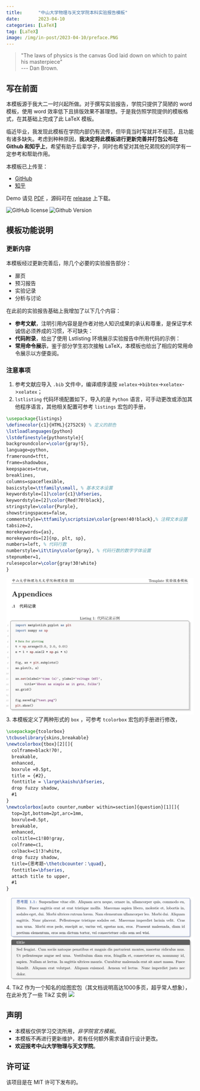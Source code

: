 ```yaml
---
title:      "中山大学物理与天文学院本科实验报告模板"
date:       2023-04-10
categories: [LaTeX]
tag: [LaTeX]
image: /img/in-post/2023-04-10/preface.PNG
---
```

> "The laws of physics is the canvas God laid down on which to paint his masterpiece" <br>
> --- Dan Brown.

## 写在前面

本模板源于我大二一时兴起所做。对于撰写实验报告，学院只提供了简陋的 word 模板，使用 word 效率低下且排版效果不甚理想。于是我仿照学院提供的模板格式，在其基础上完成了此 LaTeX 模板。

临近毕业，我发现此模板在学院内部仍有流传，但毕竟当时写就并不规范，且功能有诸多缺失。考虑到种种原因，**我决定将此模板进行更新完善并打包公布在 Github 和知乎上**，希望有助于后辈学子，同时也希望对其他兄弟院校的同学有一定参考和帮助作用。

本模板已上传至：
* [GitHub](https://github.com/huanyushi/SYSU-SPA-Labreport-Template) 
* [知乎](https://zhuanlan.zhihu.com/p/620722147)

Demo 请见 [PDF](/pdf/SYSU-SPA-LabReport-Template.pdf) ，源码可在 [release](https://github.com/huanyushi/SYSU-SPA-Labreport-Template/releases) 上下载。

![GitHub license](https://img.shields.io/github/license/huanyushi/SYSU-SPA-labreport-Template.svg) ![Github Version](https://img.shields.io/github/release/huanyushi/SYSU-SPA-labreport-Template.svg)


## 模板功能说明

### 更新内容
本模板经过更新完善后，除几个必要的实验报告部分：
* 扉页
* 预习报告
* 实验记录
* 分析与讨论

在此前的实验报告基础上我增加了以下几个内容：
* **参考文献**，注明引用内容是是作者对他人知识成果的承认和尊重，是保证学术诚信必须养成的习惯，不可缺失：
* **代码附录**，给出了使用 Lstlisting 环境展示实验报告中所用代码的示例：
* **常用命令展示**，鉴于部分学生初次接触 LaTeX，本模板也给出了相应的常用命令展示以方便查阅。

### 注意事项
1. 参考文献应导入 `.bib` 文件中，编译顺序请按 `xelatex`->`bibtex`->`xelatex`->`xelatex`；
2. `lstlisting` 代码环境配置如下，导入的是 `Python` 语言，可手动更改或添加其他程序语言，其他相关配置可参考 `listings` 宏包的手册，
```latex
\usepackage{listings}
\definecolor{c1}{HTML}{2752C9} % 定义的颜色
\lstloadlanguages{python}
\lstdefinestyle{pythonstyle}{
backgroundcolor=\color{gray!5},
language=python,
frameround=tftt,
frame=shadowbox, 
keepspaces=true,
breaklines,
columns=spaceflexible,      
basicstyle=\ttfamily\small, % 基本文本设置
keywordstyle=[1]\color{c1}\bfseries, 
keywordstyle=[2]\color{Red!70!black},   
stringstyle=\color{Purple},       
showstringspaces=false,
commentstyle=\ttfamily\scriptsize\color{green!40!black},% 注释文本设置
tabsize=2,
morekeywords={as},
morekeywords=[2]{np, plt, sp},
numbers=left, % 代码行数
numberstyle=\it\tiny\color{gray}, % 代码行数的数字字体设置
stepnumber=1,
rulesepcolor=\color{gray!30!white}
}
```
![code](/img/in-post/2023-04-10/readme1.jpg)
3. 本模板定义了两种形式的 `box` ，可参考 `tcolorbox` 宏包的手册进行修改，
```latex
\usepackage{tcolorbox}
\tcbuselibrary{skins,breakable}
\newtcolorbox{tbox}[2][]{
  colframe=black!70!,
  breakable,
  enhanced,
  boxrule =0.5pt,
  title = {#2},
  fonttitle = \large\kaishu\bfseries,
  drop fuzzy shadow,
  #1
}
\newtcolorbox[auto counter,number within=section]{question}[1][]{
  top=2pt,bottom=2pt,arc=1mm,
  boxrule=0.5pt,
  breakable,
  enhanced,
  coltitle=c1!80!gray,
  colframe=c1,
  colback=c1!3!white,
  drop fuzzy shadow,
  title={思考题~\thetcbcounter：\quad},
  fonttitle=\bfseries,
  attach title to upper,
  #1
}
```
![colorbox](/img/in-post/2023-04-10/readme2.jpg)
4. TikZ 作为一个知名的绘图宏包（其文档说明高达1000多页，超乎常人想象），在此补充了一些 TikZ 实例
![](/img/in-post/2023-04-10/readme3.JPG)

## 声明
* 本模板仅供学习交流所用，_非学院官方模板_。
* 本模板不再进行更新维护，若有任何额外需求请自行设计更改。
* **欢迎报考中山大学物理与天文学院**。
## 许可证
该项目是在 MIT 许可下发布的。